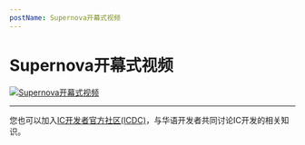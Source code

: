 ```yaml
---
postName: Supernova开幕式视频
---
```


# Supernova开幕式视频

[![Supernova开幕式视频](/Supernova/supernovaopen.jpg)](https://www.bilibili.com/video/BV1fF411V7X8?share_source=copy_web)

---
您也可以加入[IC开发者官方社区(ICDC)](https://t.me/+VdtEpjp34AQ2OWJl)，与华语开发者共同讨论IC开发的相关知识。